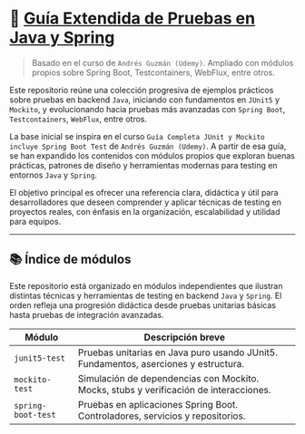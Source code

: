 # 🧪 [Guía Extendida de Pruebas en Java y Spring](https://www.udemy.com/course/curso-completo-junit-mockito-spring-boot-test)

> Basado en el curso de `Andrés Guzmán (Udemy)`. Ampliado con módulos propios sobre Spring Boot, Testcontainers,
> WebFlux, entre otros.

Este repositorio reúne una colección progresiva de ejemplos prácticos sobre pruebas en backend `Java`, iniciando con
fundamentos en `JUnit5` y `Mockito`, y evolucionando hacia pruebas más avanzadas con `Spring Boot`, `Testcontainers`,
`WebFlux`, entre otros.

La base inicial se inspira en el curso `Guía Completa JUnit y Mockito incluye Spring Boot Test` de
`Andrés Guzmán (Udemy)`. A partir de esa guía, se han expandido los contenidos con módulos propios que exploran
buenas prácticas, patrones de diseño y herramientas modernas para testing en entornos `Java` y `Spring`.

El objetivo principal es ofrecer una referencia clara, didáctica y útil para desarrolladores que deseen comprender y
aplicar técnicas de testing en proyectos reales, con énfasis en la organización, escalabilidad y utilidad para equipos.

---

## 📚 Índice de módulos

Este repositorio está organizado en módulos independientes que ilustran distintas técnicas y herramientas de testing en
backend `Java` y `Spring`. El orden refleja una progresión didáctica desde pruebas unitarias básicas hasta pruebas de
integración avanzadas.

| Módulo             | Descripción breve                                                                     |
|--------------------|---------------------------------------------------------------------------------------|
| `junit5-test`      | Pruebas unitarias en Java puro usando JUnit5. Fundamentos, aserciones y estructura.   |
| `mockito-test`     | Simulación de dependencias con Mockito. Mocks, stubs y verificación de interacciones. |
| `spring-boot-test` | Pruebas en aplicaciones Spring Boot. Controladores, servicios y repositorios.         |


